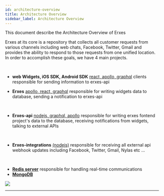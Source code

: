 ```yaml
---
id: architecture-overview
title: Architecture Overview
sidebar_label: Architecture Overview
---
```


This document describe the Architecture Overview of Erxes


<!--Content-->
Erxes at its core is a repository that collects all customer requests from various channels including web chats, Facebook, Twitter, Gmail and provides the ability to respond to those requests from one unified location. In order to accomplish these goals, we have 4 main projects.

<br />

+ <b>web Widgets, iOS SDK, Android SDK</b>
<a href="https://www.apollographql.com/docs/react/" target="__blank">react, apollo, graphql</a> clients responsible for sending information to erxes-api

+ <b>Erxes</b> <a href="https://www.apollographql.com/docs/react/" target="__blank">apollo, react, graphql</a> 
responsible for writing widgets data to database, sending a notification to erxes-api 
<br />

+ <b>Erxes-api</b> <a href="https://www.apollographql.com/docs/apollo-server" target="__blank">nodejs, graphql, apollo</a> responsible for writing erxes fontend project's data to the database, receiving notifications from widgets, talking to external APIs 
<br />

+ <b>Erxes-integrations</b> <a href="https://www.apollographql.com/docs/apollo-server" target="__blank">(nodejs)</a> responsible for receiving all external api webhook updates including Facebook, Twitter, Gmail, Nylas etc ...
<br />

+ <b><a href="https://redis.io/">Redis server</a></b> responsible for handling real-time communications
+ <b><a href="https://www.mongodb.com/">MongoDB</a></b>

<div>
  <img src="https://erxes-docs.s3-us-west-2.amazonaws.com/erxes_architecture.svg" />
</div>

---
